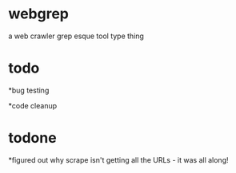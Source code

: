 webgrep
=======

a web crawler grep esque tool type thing

todo
====
*bug testing

*code cleanup


todone
====
*figured out why scrape isn't getting all the URLs - it was all along!